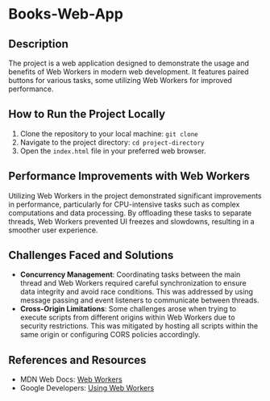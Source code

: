 # Books-Web-App

## Description
The project is a web application designed to demonstrate the usage and benefits of Web Workers in modern web development. It features paired buttons for various tasks, some utilizing Web Workers for improved performance.

## How to Run the Project Locally
1. Clone the repository to your local machine: `git clone `
2. Navigate to the project directory: `cd project-directory`
3. Open the `index.html` file in your preferred web browser.

## Performance Improvements with Web Workers
Utilizing Web Workers in the project demonstrated significant improvements in performance, particularly for CPU-intensive tasks such as complex computations and data processing. By offloading these tasks to separate threads, Web Workers prevented UI freezes and slowdowns, resulting in a smoother user experience.

## Challenges Faced and Solutions
- **Concurrency Management**: Coordinating tasks between the main thread and Web Workers required careful synchronization to ensure data integrity and avoid race conditions. This was addressed by using message passing and event listeners to communicate between threads.
- **Cross-Origin Limitations**: Some challenges arose when trying to execute scripts from different origins within Web Workers due to security restrictions. This was mitigated by hosting all scripts within the same origin or configuring CORS policies accordingly.

## References and Resources
- MDN Web Docs: [Web Workers](https://developer.mozilla.org/en-US/docs/Web/API/Web_Workers_API)
- Google Developers: [Using Web Workers](https://developers.google.com/web/updates/2018/08/offscreen-canvas)

